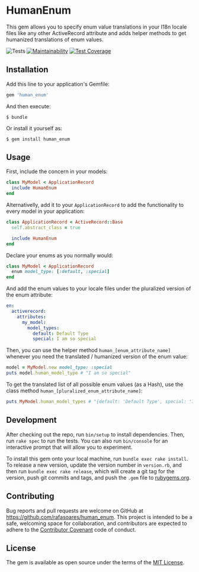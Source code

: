 # HumanEnum

This gem allows you to specify enum value translations in your I18n locale files like any other ActiveRecord attribute and adds helper methods to get humanized translations of enum values.

![Tests](https://github.com/rafasoares/human_enum/workflows/Tests/badge.svg)
[![Maintainability](https://api.codeclimate.com/v1/badges/b1caef25c888cde6688e/maintainability)](https://codeclimate.com/github/rafasoares/human_enum/maintainability)
[![Test Coverage](https://api.codeclimate.com/v1/badges/b1caef25c888cde6688e/test_coverage)](https://codeclimate.com/github/rafasoares/human_enum/test_coverage)

## Installation

Add this line to your application's Gemfile:

```ruby
gem 'human_enum'
```

And then execute:

    $ bundle

Or install it yourself as:

    $ gem install human_enum

## Usage

First, include the concern in your models:

```ruby
class MyModel < ApplicationRecord
  include HumanEnum
end
```

Alternativelly, add it to your `ApplicationRecord` to add the functionality to every model in your application:

```ruby
class ApplicationRecord < ActiveRecord::Base
  self.abstract_class = true

  include HumanEnum
end
```

Declare your enums as you normally would:

```ruby
class MyModel < ApplicationRecord
  enum model_type: [:default, :special]
end
```

And add the enum values to your locale files under the pluralized version of the enum attribute:

```yaml
en:
  activerecord:
    attributes:
      my_model:
        model_types:
          default: Default Type
          special: I am so special
```

Then, you can use the helper method `human_[enum_attribute_name]` whenever you need the translated / humanized version of the enum value:

```ruby
model = MyModel.new model_type: :special
puts model.human_model_type # "I am so special"
```

To get the translated list of all possible enum values (as a Hash), use the class method `human_[pluralized_enum_attribute_name]`:

```ruby
puts MyModel.human_model_types # "{default: 'Default Type', special: 'I am so special'}"
```

## Development

After checking out the repo, run `bin/setup` to install dependencies. Then, run `rake spec` to run the tests. You can also run `bin/console` for an interactive prompt that will allow you to experiment.

To install this gem onto your local machine, run `bundle exec rake install`. To release a new version, update the version number in `version.rb`, and then run `bundle exec rake release`, which will create a git tag for the version, push git commits and tags, and push the `.gem` file to [rubygems.org](https://rubygems.org).

## Contributing

Bug reports and pull requests are welcome on GitHub at https://github.com/rafasoares/human_enum. This project is intended to be a safe, welcoming space for collaboration, and contributors are expected to adhere to the [Contributor Covenant](http://contributor-covenant.org) code of conduct.


## License

The gem is available as open source under the terms of the [MIT License](http://opensource.org/licenses/MIT).
